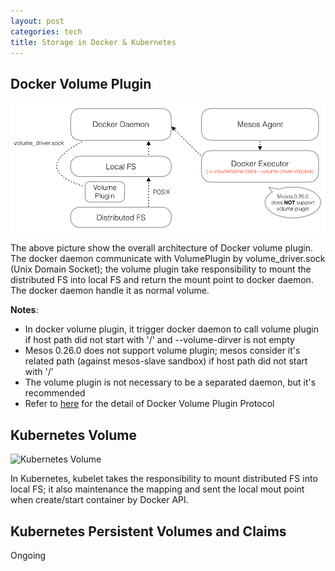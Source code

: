```yaml
---
layout: post
categories: tech
title: Storage in Docker & Kubernetes
---
```



## Docker Volume Plugin

![Docker Volume Plugin](/images/DockerVolumePlugin.png)

The above picture show the overall architecture of Docker volume plugin. The docker daemon communicate with VolumePlugin by volume_driver.sock (Unix Domain Socket); the volume plugin take responsibility to mount the distributed FS into local FS and return the mount point to docker daemon. The docker daemon handle it as normal volume.

**Notes**:

* In docker volume plugin, it trigger docker daemon to call volume plugin if host path did not start with '/' and --volume-dirver is not empty
* Mesos 0.26.0 does not support volume plugin; mesos consider it's related path (against mesos-slave sandbox) if host path did not start with '/'
 * The volume plugin is not necessary to be a separated daemon, but it's recommended
 * Refer to [here](http://docs.docker.com/engine/extend/plugins_volume/) for the detail of Docker Volume Plugin Protocol

## Kubernetes Volume

![Kubernetes Volume](/images/KubernetesVolume.png)

In Kubernetes, kubelet takes the responsibility to mount distributed FS into local FS; it also maintenance the mapping and sent the local mout point when create/start container by Docker API.

## Kubernetes Persistent Volumes and Claims

Ongoing
